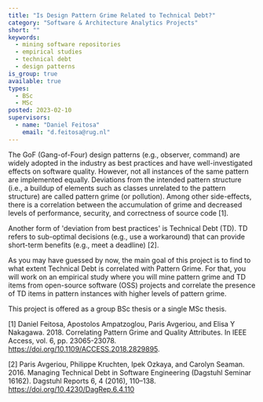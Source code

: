 ```yaml
---
title: "Is Design Pattern Grime Related to Technical Debt?"
category: "Software & Architecture Analytics Projects"
short: ""
keywords:
  - mining software repositories
  - empirical studies
  - technical debt
  - design patterns
is_group: true
available: true
types:
  - BSc
  - MSc
posted: 2023-02-10
supervisors:
  - name: "Daniel Feitosa"
    email: "d.feitosa@rug.nl"
---
```


The GoF (Gang-of-Four) design patterns (e.g., observer, command) are widely adopted in the industry as best practices and have well-investigated effects on software quality. However, not all instances of the same pattern are implemented equally. Deviations from the intended pattern structure (i.e., a buildup of elements such as classes unrelated to the pattern structure) are called pattern grime (or pollution). Among other side-effects, there is a correlation between the accumulation of grime and decreased levels of performance, security, and correctness of source code [1].

Another form of 'deviation from best practices' is Technical Debt (TD). TD refers to sub-optimal decisions (e.g., use a workaround) that can provide short-term benefits (e.g., meet a deadline) [2].

As you may have guessed by now, the main goal of this project is to find to what extent Technical Debt is correlated with Pattern Grime. For that, you will work on an empirical study where you will mine pattern grime and TD items from open-source software (OSS) projects and correlate the presence of TD items in pattern instances with higher levels of pattern grime.

This project is offered as a group BSc thesis or a single MSc thesis.

[1] Daniel Feitosa, Apostolos Ampatzoglou, Paris Avgeriou, and Elisa Y Nakagawa. 2018. Correlating Pattern Grime and Quality Attributes. In IEEE Access, vol. 6, pp. 23065-23078. <https://doi.org/10.1109/ACCESS.2018.2829895>.

[2] Paris Avgeriou, Philippe Kruchten, Ipek Ozkaya, and Carolyn Seaman. 2016. Managing Technical Debt in Software Engineering (Dagstuhl Seminar 16162). Dagstuhl Reports 6, 4 (2016), 110–138. <https://doi.org/10.4230/DagRep.6.4.110>
